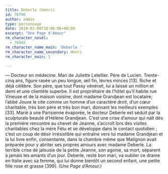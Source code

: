 ```yaml
---
title: Deberle (Henri)
id: 76796
author: admin
type: personnage
date: 2010-03-08T10:06:06+00:00
excerpt: "Une Page d'Amour"
rm_character_novel:
  - 75942
rm_character_name_main: 'Deberle '
rm_character_name_secondary: Henri
rm_character_main: 1

---
```

— Docteur en médecine. Mari de Juliette Letellier. Père de Lucien. Trente-cinq ans, figure rasée un peu longue, œil fin, lèvres minces [13]. Riche et déjà célèbre. Son père, que tout Passy vénérait, lui a laissé un million et demi et une clientèle superbe. Il est propriétaire de l&rsquo;hôtel qu&rsquo;il habite rue Vineuse et de la maison voisine, dont madame Grandjean est locataire; l&rsquo;abbé Jouve le cite comme un homme d&rsquo;un caractère droit, d&rsquo;un cœur charitable, très bon père et très bon mari, donnant les meilleurs exemples [33]. Marié à une Parisienne évaporée, le docteur Deberle est séduit par la sculpturale beauté d&rsquo;Hélène Grandjean. C&rsquo;est une crise d&rsquo;amour qui naît dès la première rencontre au chevet de Jeanne, s&rsquo;accroît lors des visites charitables chez la mère Fétu et se développe dans le contact quotidien ; c&rsquo;est un coup de désir irrésistible qui entraîne vers lui madame Grandjean et la lui livre enfin, consentante, dans la chambre même que Matignon avait préparée pour y abriter ses propres amours avec madame Deberle. La terrible crise de jalousie de la petite Jeanne, son agonie, sa mort, séparent à jamais les amants d&rsquo;un jour. Deberle, resté bon mari, va oublier ce drame en Italie avec sa femme, qui lui donne bientôt un second enfant, une petite fille rose et grasse [399]. _(Une Page d&rsquo;Amour.)_